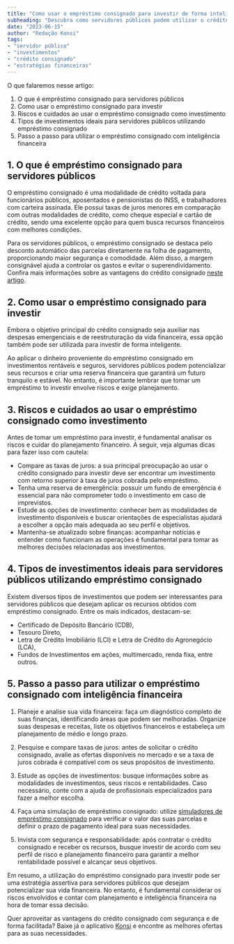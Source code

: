 ```yaml
---
title: "Como usar o empréstimo consignado para investir de forma inteligente"
subheading: "Descubra como servidores públicos podem utilizar o crédito consignado para investir e potencializar sua vida financeira."
date: "2023-06-15"
author: "Redação Konsi"
tags:
- "servidor público"
- "investimentos"
- "crédito consignado"
- "estratégias financeiras"
---
```


O que falaremos nesse artigo:

1. O que é empréstimo consignado para servidores públicos
2. Como usar o empréstimo consignado para investir
3. Riscos e cuidados ao usar o empréstimo consignado como investimento
4. Tipos de investimentos ideais para servidores públicos utilizando empréstimo consignado
5. Passo a passo para utilizar o empréstimo consignado com inteligência financeira

## 1. O que é empréstimo consignado para servidores públicos

O empréstimo consignado é uma modalidade de crédito voltada para funcionários públicos, aposentados e pensionistas do INSS, e trabalhadores com carteira assinada. Ele possui taxas de juros menores em comparação com outras modalidades de crédito, como cheque especial e cartão de crédito, sendo uma excelente opção para quem busca recursos financeiros com melhores condições.

Para os servidores públicos, o empréstimo consignado se destaca pelo desconto automático das parcelas diretamente na folha de pagamento, proporcionando maior segurança e comodidade. Além disso, a margem consignável ajuda a controlar os gastos e evitar o superendividamento. Confira mais informações sobre as vantagens do crédito consignado [neste artigo](/5-motivos-para-escolher-o-credito-consignado-publico.md).

## 2. Como usar o empréstimo consignado para investir

Embora o objetivo principal do crédito consignado seja auxiliar nas despesas emergenciais e de reestruturação da vida financeira, essa opção também pode ser utilizada para investir de forma inteligente.

Ao aplicar o dinheiro proveniente do empréstimo consignado em investimentos rentáveis e seguros, servidores públicos podem potencializar seus recursos e criar uma reserva financeira que garantirá um futuro tranquilo e estável. No entanto, é importante lembrar que tomar um empréstimo to investir envolve riscos e exige planejamento.

## 3. Riscos e cuidados ao usar o empréstimo consignado como investimento

Antes de tomar um empréstimo para investir, é fundamental analisar os riscos e cuidar do planejamento financeiro. A seguir, veja algumas dicas para fazer isso com cautela:

- Compare as taxas de juros: a sua principal preocupação ao usar o crédito consignado para investir deve ser encontrar um investimento com retorno superior à taxa de juros cobrada pelo empréstimo.
- Tenha uma reserva de emergência: possuir um fundo de emergência é essencial para não comprometer todo o investimento em caso de imprevistos.
- Estude as opções de investimento: conhecer bem as modalidades de investimento disponíveis e buscar orientações de especialistas ajudará a escolher a opção mais adequada ao seu perfil e objetivos.
- Mantenha-se atualizado sobre finanças: acompanhar notícias e entender como funcionam as operações é fundamental para tomar as melhores decisões relacionadas aos investimentos.

## 4. Tipos de investimentos ideais para servidores públicos utilizando empréstimo consignado

Existem diversos tipos de investimentos que podem ser interessantes para servidores públicos que desejam aplicar os recursos obtidos com empréstimo consignado. Entre os mais indicados, destacam-se:

- Certificado de Depósito Bancário (CDB),
- Tesouro Direto,
- Letra de Crédito Imobiliário (LCI) e Letra de Crédito do Agronegócio (LCA),
- Fundos de Investimentos em ações, multimercado, renda fixa, entre outros.

## 5. Passo a passo para utilizar o empréstimo consignado com inteligência financeira

1. Planeje e analise sua vida financeira: faça um diagnóstico completo de suas finanças, identificando áreas que podem ser melhoradas. Organize suas despesas e receitas, liste os objetivos financeiros e estabeleça um planejamento de médio e longo prazo.

2. Pesquise e compare taxas de juros: antes de solicitar o crédito consignado, avalie as ofertas disponíveis no mercado e se a taxa de juros cobrada é compatível com os seus propósitos de investimento.

3. Estude as opções de investimentos: busque informações sobre as modalidades de investimentos, seus riscos e rentabilidades. Caso necessário, conte com a ajuda de profissionais especializados para fazer a melhor escolha.

4. Faça uma simulação de empréstimo consignado: utilize [simuladores de empréstimo consignado](/simulacao-emprestimo-consignado.md) para verificar o valor das suas parcelas e definir o prazo de pagamento ideal para suas necessidades.

5. Invista com segurança e responsabilidade: após contratar o crédito consignado e receber os recursos, busque investir de acordo com seu perfil de risco e planejamento financeiro para garantir a melhor rentabilidade possível e alcançar seus objetivos.

Em resumo, a utilização do empréstimo consignado para investir pode ser uma estratégia assertiva para servidores públicos que desejam potencializar sua vida financeira. No entanto, é fundamental considerar os riscos envolvidos e contar com planejamento e inteligência financeira na hora de tomar essa decisão.

Quer aproveitar as vantagens do crédito consignado com segurança e de forma facilitada? Baixe já o aplicativo [Konsi](/app-konsi) e encontre as melhores ofertas para as suas necessidades.